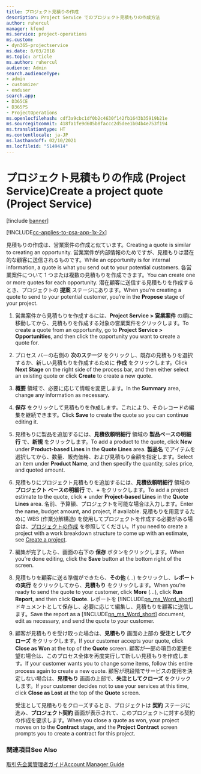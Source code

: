 ```yaml
---
title: プロジェクト見積りの作成
description: Project Service でのプロジェクト見積もりの作成方法
author: ruhercul
manager: kfend
ms.service: project-operations
ms.custom:
- dyn365-projectservice
ms.date: 8/03/2018
ms.topic: article
ms.author: ruhercul
audience: Admin
search.audienceType:
- admin
- customizer
- enduser
search.app:
- D365CE
- D365PS
- ProjectOperations
ms.openlocfilehash: cdf3a9cbc1df0b2c4630f142fb1643b35919b21e
ms.sourcegitcommit: 418fa1fe9d605b8faccc2d5dee1b04b4e753f194
ms.translationtype: HT
ms.contentlocale: ja-JP
ms.lasthandoff: 02/10/2021
ms.locfileid: "5149414"
---
```

# <a name="create-a-project-quote-project-service"></a><span data-ttu-id="48cf6-103">プロジェクト見積もりの作成 (Project Service)</span><span class="sxs-lookup"><span data-stu-id="48cf6-103">Create a project quote (Project Service)</span></span>

[!include [banner](../includes/psa-now-project-operations.md)]

[!INCLUDE[cc-applies-to-psa-app-1x-2x](../includes/cc-applies-to-psa-app-1x-2x.md)]

<span data-ttu-id="48cf6-104">見積もりの作成は、営業案件の作成と似ています。</span><span class="sxs-lookup"><span data-stu-id="48cf6-104">Creating a quote is similar to creating an opportunity.</span></span> <span data-ttu-id="48cf6-105">営業案件が内部情報のためですが、見積もりは潜在的な顧客に送信されるものです。</span><span class="sxs-lookup"><span data-stu-id="48cf6-105">While an opportunity is for internal information, a quote is what you send out to your potential customers.</span></span> <span data-ttu-id="48cf6-106">各営業案件について 1 つまたは複数の見積もりを作成できます。</span><span class="sxs-lookup"><span data-stu-id="48cf6-106">You can create one or more quotes for each opportunity.</span></span> <span data-ttu-id="48cf6-107">潜在顧客に送信する見積もりを作成するとき、プロジェクトの **提案** ステージにあります。</span><span class="sxs-lookup"><span data-stu-id="48cf6-107">When you’re creating a quote to send to your potential customer, you’re in the **Propose** stage of your project.</span></span>  
  
1. <span data-ttu-id="48cf6-108">営業案件から見積もりを作成するには、**Project Service > 営業案件** の順に移動してから、見積もりを作成する対象の営業案件をクリックします。</span><span class="sxs-lookup"><span data-stu-id="48cf6-108">To create a quote from an opportunity, go to **Project Service > Opportunities**, and then click the opportunity you want to create a quote for.</span></span>  
  
2. <span data-ttu-id="48cf6-109">プロセス バーの右側の **次のステージ** をクリックし、既存の見積もりを選択するか、新しい見積もりを作成するために **作成** をクリックします。</span><span class="sxs-lookup"><span data-stu-id="48cf6-109">Click **Next Stage** on the right side of the process bar, and then either select an existing quote or click **Create** to create a new quote.</span></span>  
  
3. <span data-ttu-id="48cf6-110">**概要** 領域で、必要に応じて情報を変更します。</span><span class="sxs-lookup"><span data-stu-id="48cf6-110">In the **Summary** area, change any information as necessary.</span></span>  
  
4. <span data-ttu-id="48cf6-111">**保存** をクリックして見積もりを作成します。これにより、そのレコードの編集を継続できます。</span><span class="sxs-lookup"><span data-stu-id="48cf6-111">Click **Save** to create the quote so you can continue editing it.</span></span>  
  
5. <span data-ttu-id="48cf6-112">見積もりに製品を追加するには、**見積依頼明細行** 領域の **製品ベースの明細行** で、**新規** をクリックします。</span><span class="sxs-lookup"><span data-stu-id="48cf6-112">To add a product to the quote, click **New** under **Product-based Lines** in the **Quote Lines** area.</span></span> <span data-ttu-id="48cf6-113">**製品名** でアイテムを選択してから、数量、販売価格、および見積もり金額を指定します。</span><span class="sxs-lookup"><span data-stu-id="48cf6-113">Select an item under **Product Name**, and then specify the quantity, sales price, and quoted amount.</span></span>  
  
6. <span data-ttu-id="48cf6-114">見積もりにプロジェクト見積もりを追加するには、**見積依頼明細行** 領域の **プロジェクト ベースの明細行** で、**+** をクリックします。</span><span class="sxs-lookup"><span data-stu-id="48cf6-114">To add a project estimate to the quote, click **+** under **Project-based Lines** in the **Quote Lines** area.</span></span> <span data-ttu-id="48cf6-115">名前、予算額、プロジェクトを可能な場合は入力します。</span><span class="sxs-lookup"><span data-stu-id="48cf6-115">Enter the name, budget amount, and project, if available.</span></span> <span data-ttu-id="48cf6-116">見積もりを用意するために WBS (作業分解構造) を使用してプロジェクトを作成する必要がある場合は、[プロジェクトの作成](../psa/create-project.md) を参照してください。</span><span class="sxs-lookup"><span data-stu-id="48cf6-116">If you need to create a project with a work breakdown structure to come up with an estimate, see [Create a project](../psa/create-project.md).</span></span>  
  
7. <span data-ttu-id="48cf6-117">編集が完了したら、画面の右下の **保存** ボタンをクリックします。</span><span class="sxs-lookup"><span data-stu-id="48cf6-117">When you’re done editing, click the **Save** button at the bottom right of the screen.</span></span>  
  
8. <span data-ttu-id="48cf6-118">見積もりを顧客に送る準備ができたら、**その他** (…) をクリックし、**レポートの実行** をクリックしてから、**見積もり** をクリックします。</span><span class="sxs-lookup"><span data-stu-id="48cf6-118">When you’re ready to send the quote to your customer, click **More** (…), click **Run Report**, and then click **Quote**.</span></span> <span data-ttu-id="48cf6-119">レポートを [!INCLUDE[pn_ms_Word_short](../includes/pn-ms-word-short.md)] ドキュメントとして保存し、必要に応じて編集し、見積もりを顧客に送信します。</span><span class="sxs-lookup"><span data-stu-id="48cf6-119">Save the report as a [!INCLUDE[pn_ms_Word_short](../includes/pn-ms-word-short.md)] document, edit as necessary, and send the quote to your customer.</span></span>  
  
9. <span data-ttu-id="48cf6-120">顧客が見積もりを受け取った場合は、**見積もり** 画面の上部の **受注としてクローズ** をクリックします。</span><span class="sxs-lookup"><span data-stu-id="48cf6-120">If your customer accepts your quote, click **Close as Won** at the top of the **Quote** screen.</span></span> <span data-ttu-id="48cf6-121">顧客が一部の項目の変更を望む場合は、このプロセス全体を再度実行して新しい見積もりを作成します。</span><span class="sxs-lookup"><span data-stu-id="48cf6-121">If your customer wants you to change some items, follow this entire process again to create a new quote.</span></span> <span data-ttu-id="48cf6-122">顧客が現段階でサービスの使用を決定しない場合は、**見積もり** 画面の上部で、**失注としてクローズ** をクリックします。</span><span class="sxs-lookup"><span data-stu-id="48cf6-122">If your customer decides not to use your services at this time, click **Close as Lost** at the top of the **Quote** screen.</span></span>  
  
   <span data-ttu-id="48cf6-123">受注として見積もりをクローズするとき、プロジェクトは **契約** ステージに進み、**プロジェクト契約** 画面が表示されて、このプロジェクトに対する契約の作成を要求します。</span><span class="sxs-lookup"><span data-stu-id="48cf6-123">When you close a quote as won, your project moves on to the **Contract** stage, and the **Project Contract** screen prompts you to create a contract for this project.</span></span>  
  
### <a name="see-also"></a><span data-ttu-id="48cf6-124">関連項目</span><span class="sxs-lookup"><span data-stu-id="48cf6-124">See Also</span></span>  
 [<span data-ttu-id="48cf6-125">取引先企業管理者ガイド</span><span class="sxs-lookup"><span data-stu-id="48cf6-125">Account Manager Guide</span></span>](../psa/account-manager-guide.md)
